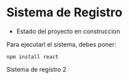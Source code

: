 <h1>Sistema de Registro</h1>

- Estado del proyecto en construccion

Para ejecutarl el sistema, debes poner:

```npm install react```

Sistema de registro 2
